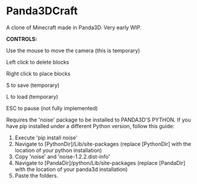 # Panda3DCraft
A clone of Minecraft made in Panda3D. Very early WIP.


**CONTROLS:**

Use the mouse to move the camera (this is temporary)

Left click to delete blocks

Right click to place blocks

S to save (temporary)

L to load (temporary)

ESC to pause (not fully implemented)


Requires the 'noise' package to be installed to PANDA3D'S PYTHON. If you have pip installed under a different Python version, follow this guide:


1. Execute 'pip install noise'
2. Navigate to [PythonDir]/Lib/site-packages (replace [PythonDir] with the location of your python installation)
3. Copy 'noise' and 'noise-1.2.2.dist-info'
4. Navigate to [PandaDir]/python/Lib/site-packages (replace [PandaDir] with the location of your panda3d installation)
5. Paste the folders.
